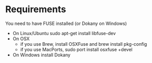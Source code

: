 # Requirements
You need to have FUSE installed (or Dokany on Windows)

- On Linux/Ubuntu sudo apt-get install libfuse-dev
- On OSX
  * if you use Brew, install OSXFuse and brew install pkg-config
  * if you use MacPorts, sudo port install osxfuse +devel
- On Windows install Dokany